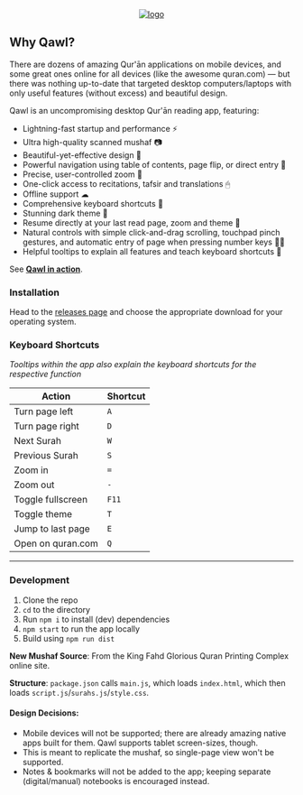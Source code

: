 <div align="center">
  <a target="_blank" href="https://qawl.navedislam.com"><img src="https://i.imgur.com/ZABEsxq.png" alt="logo"></a>
</div>

## Why Qawl?

There are dozens of amazing Qur'ān applications on mobile devices, and some great ones online for all devices (like the awesome quran.com) — but there was nothing up-to-date that targeted desktop computers/laptops with only useful features (without excess) and beautiful design. 

Qawl is an uncompromising desktop Qur'ān reading app, featuring:

- Lightning-fast startup and performance ⚡
- Ultra high-quality scanned mushaf 📷
- Beautiful-yet-effective design 🔮
- Powerful navigation using table of contents, page flip, or direct entry 🎯
- Precise, user-controlled zoom 🔎
- One-click access to recitations, tafsir and translations 🖱
- Offline support ☁
- Comprehensive keyboard shortcuts 🎹
- Stunning dark theme 🌙
- Resume directly at your last read page, zoom and theme 💾
- Natural controls with simple click-and-drag scrolling, touchpad pinch gestures, and automatic entry of page when pressing number keys ✋🏼
- Helpful tooltips to explain all features and teach keyboard shortcuts 💭

See [**Qawl in action**](http://www.youtube.com/watch?v=EWtOurhTzqo "").


### Installation
Head to the [releases page](https://qawl.navedislam.com/#section3) and choose the appropriate download for your operating system. 


### Keyboard Shortcuts
*Tooltips within the app also explain the keyboard shortcuts for the respective function*

| Action            | Shortcut |
|-------------------|----------|
| Turn page left    | `A`      |
| Turn page right   | `D`      |
| Next Surah        | `W`      |
| Previous Surah    | `S`      |
| Zoom in           | `=`      |
| Zoom out          | `-`      |
| Toggle fullscreen | `F11`    |
| Toggle theme      | `T`      |
| Jump to last page | `E`      |
| Open on quran.com | `Q`      |

-----

### Development
1. Clone the repo
2. `cd` to the directory 
3. Run `npm i` to install (dev) dependencies
4. `npm start` to run the app locally
5. Build using `npm run dist`

**New Mushaf Source**: From the King Fahd Glorious Quran Printing Complex online site. 

**Structure**: `package.json` calls `main.js`, which loads `index.html`, which then loads `script.js`/`surahs.js`/`style.css`.

#### Design Decisions:

- Mobile devices will not be supported; there are already amazing native apps built for them. Qawl supports tablet screen-sizes, though.
- This is meant to replicate the mushaf, so single-page view won't be supported. 
- Notes & bookmarks will not be added to the app; keeping separate (digital/manual) notebooks is encouraged instead.
  
